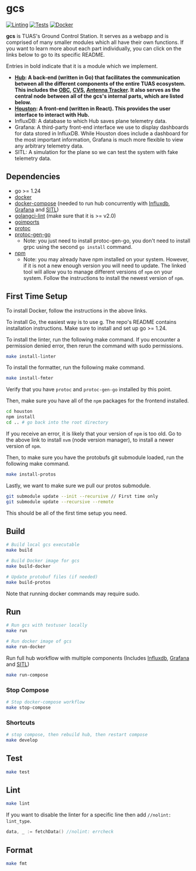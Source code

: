 # gcs

[![Linting](https://github.com/tritonuas/gcs/workflows/Linting/badge.svg)](https://github.com/tritonuas/gcs/actions?query=workflow%3ALinting)
[![Tests](https://github.com/tritonuas/gcs/workflows/Tests/badge.svg)](https://github.com/tritonuas/gcs/actions?query=workflow%3ATests)
[![Docker](https://github.com/tritonuas/gcs/workflows/Docker/badge.svg)](https://github.com/tritonuas/gcs/actions?query=workflow%3ADocker)

**gcs** is TUAS's Ground Control Station. It serves as a webapp and is comprised of many smaller modules which all have their own functions. If you want to learn more about each part individually, you can click on the links below to go to its specific README.

Entries in bold indicate that it is a module which we implement.

- **[Hub](/internal/README.md): A back-end (written in Go) that facilitates the communication between all the different components of the entire TUAS ecosystem. This includes the [OBC](), [CVS](https://github.com/tritonuas/computer-vision-server), [Antenna Tracker](https://github.com/tritonuas/antenna-tracker). It also serves as the central node between all of the gcs's internal parts, which are listed below.**
- **[Houston](/static/README.md): A front-end (written in React). This provides the user interface to interact with Hub.**
- InfluxDB: A database to which Hub saves plane telemetry data.
- Grafana: A third-party front-end interface we use to display dashboards for data stored in InfluxDB. While Houston does include a dashboard for the most important information, Grafana is much more flexible to view any arbitrary telemetry data.
- SITL: A simulation for the plane so we can test the system with fake telemetry data.

## Dependencies

- go >= 1.24
- [docker](https://docs.docker.com/engine/install/)
- [docker-compose](https://docs.docker.com/compose/install/) (needed to run hub concurrently with [Influxdb](https://www.influxdata.com/products/influxdb/), [Grafana](https://grafana.com/oss/grafana/) and [SITL](https://github.com/tritonuas/ottopilot))
- [golangci-lint](https://github.com/golangci/golangci-lint) (make sure that it is >= v2.0)
- [goimports](https://pkg.go.dev/golang.org/x/tools/cmd/goimports)
- [protoc](https://grpc.io/docs/protoc-installation/)
- [protoc-gen-go](https://grpc.io/docs/languages/go/quickstart/)
  - Note: you just need to install protoc-gen-go, you don't need to install grpc using the second `go install` command.
- [npm](https://github.com/nvm-sh/nvm#install--update-script)
  - Note: you may already have npm installed on your system. However, if it is not a new enough version you will need to update. The linked tool will allow you to manage different versions of `npm` on your system. Follow the instructions to install the newest version of `npm`.

## First Time Setup

To install Docker, follow the instructions in the above links.


To install Go, the easiest way is to use [g](https://github.com/stefanmaric/g). The repo's 
README contains installation instructions. Make sure to install and set up go >= 1.24. 


To install the linter, run the following make command. If you encounter a permission denied error,
then rerun the command with sudo permissions.

```sh
make install-linter
```

To install the formatter, run the following make command.

```sh
make install-fmter
```

Verify that you have `protoc` and `protoc-gen-go` installed by this point.

Then, make sure you have all of the `npm` packages for the frontend installed.

```sh
cd houston
npm install
cd .. # go back into the root directory
```

If you receive an error, it is likely that your version of `npm` is too old. Go to the above link to install `nvm` (node version manager), to install a newer version of `npm`.

Then, to make sure you have the protobufs git submodule loaded, run the following make command.

```sh
make install-protos
```

Lastly, we want to make sure we pull our protos submodule.

```sh
git submodule update --init --recursive // First time only
git submodule update --recursive --remote
```

This should be all of the first time setup you need.

## Build

```sh
# Build local gcs executable
make build

# Build Docker image for gcs
make build-docker

# Update protobuf files (if needed)
make build-protos
```

Note that running docker commands may require sudo.

## Run

```sh
# Run gcs with testuser locally
make run

# Run docker image of gcs
make run-docker
```

Run full hub workflow with multiple components (Includes [Influxdb](https://www.influxdata.com/products/influxdb/), [Grafana](https://grafana.com/oss/grafana/) and [SITL](https://github.com/tritonuas/ottopilot))

```sh
make run-compose
```

### Stop Compose

```sh
# Stop docker-compose workflow
make stop-compose
```

### Shortcuts

```sh
# stop compose, then rebuild hub, then restart compose
make develop
```

## Test

```sh
make test
```

## Lint

```sh
make lint
```

If you want to disable the linter for a specific line then add `//nolint: lint_type`.

```go
data, _ := fetchData() //nolint: errcheck
```

## Format

```sh
make fmt
```
